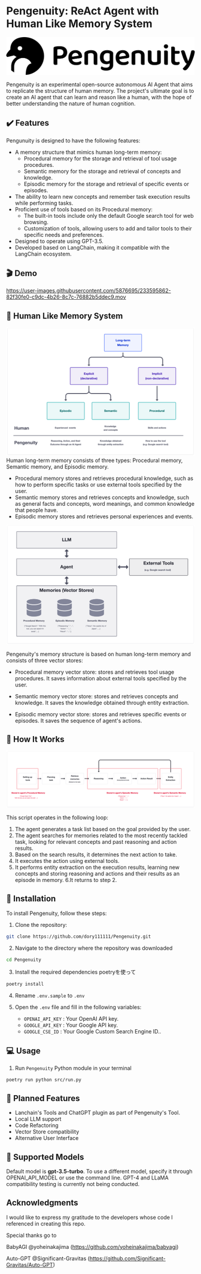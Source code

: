 # Pengenuity: ReAct Agent with Human Like Memory System
![Pengenuity Logo](docs/imgs/logo.svg)


Pengenuity is an experimental open-source autonomous AI Agent that aims to replicate the structure of human memory. The project's ultimate goal is to create an AI agent that can learn and reason like a human, with the hope of better understanding the nature of human cognition.


## ✔️ Features

Pengunuity is designed to have the following features:

- A memory structure that mimics human long-term memory:
  - Procedural memory for the storage and retrieval of tool usage procedures.
  - Semantic memory for the storage and retrieval of concepts and knowledge.
  - Episodic memory for the storage and retrieval of specific events or episodes.
- The ability to learn new concepts and remember task execution results while performing tasks.
- Proficient use of tools based on its Procedural memory:
  - The built-in tools include only the default Google search tool for web browsing.
  - Customization of tools, allowing users to add and tailor tools to their specific needs and preferences.
- Designed to operate using GPT-3.5.
- Developed based on LangChain, making it compatible with the LangChain ecosystem.

## 🎬 Demo
https://user-images.githubusercontent.com/5876695/233595862-82f30fe0-c9dc-4b26-8c7c-76882b5ddec9.mov



## 🧠 Human Like Memory System


![Type of Memory](docs/imgs/memory_types.png)
Human long-term memory consists of three types: Procedural memory, Semantic memory, and Episodic memory.

- Procedural memory stores and retrieves procedural knowledge, such as how to perform specific tasks or use external tools specified by the user.
- Semantic memory stores and retrieves concepts and knowledge, such as general facts and concepts, word meanings, and common knowledge that people have.
- Episodic memory stores and retrieves personal experiences and events.

![Pengenuity Memory Systems](docs/imgs/system.png)

Pengenuity's memory structure is based on human long-term memory and consists of three vector stores:

 - Procedural memory vector store: stores and retrieves tool usage procedures. It saves information about external tools specified by the user.

 - Semantic memory vector store: stores and retrieves concepts and knowledge. It saves the knowledge obtained through entity extraction.

 - Episodic memory vector store: stores and retrieves specific events or episodes. It saves the sequence of agent's actions.



## 🚗 How It Works

![Pengenuity How it Works](docs/imgs/process.png)

This script operates in the following loop:

1. The agent generates a task list based on the goal provided by the user.
2. The agent searches for memories related to the most recently tackled task, looking for relevant concepts and past reasoning and action results.
3. Based on the search results, it determines the next action to take.
4. It executes the action using external tools.
5. It performs entity extraction on the execution results, learning new concepts and storing reasoning and actions and their results as an episode in memory.
6.It returns to step 2.


## 🔧 Installation

To install Pengenuity, follow these steps:

1. Clone the repository:

```bash
git clone https://github.com/dory111111/Pengenuity.git
```

2. Navigate to the directory where the repository was downloaded

```bash
cd Pengenuity
```

3. Install the required dependencies poetryを使って

```bash
poetry install
```

4. Rename `.env.sample` to `.env` 

5. Open the `.env`  file and fill in the following variables:
   - `OPENAI_API_KEY` : Your OpenAI API key.
   - `GOOGLE_API_KEY` : Your Google API key.
   - `GOOGLE_CSE_ID` : Your Google Custom Search Engine ID..

## 💻 Usage

1. Run `Pengenuity` Python module in your terminal

```
poetry run python src/run.py
```

## 🚀 Planned Features
- Lanchain's Tools and ChatGPT plugin as part of Pengenuity's Tool.
- Local LLM support
- Code Refactoring
- Vector Store compatibility
- Alternative User Interface


## 🤖 Supported Models<a name="supported-models"></a>

Default model is **gpt-3.5-turbo**. 
To use a different model, specify it through OPENAI_API_MODEL or use the command line.
GPT-4 and LLaMA compatibility testing is currently not being conducted.

##  Acknowledgments

I would like to express my gratitude to the developers whose code I referenced in creating this repo.

Special thanks go to 

BabyAGI @yoheinakajima (https://github.com/yoheinakajima/babyagi)

Auto-GPT @Significant-Gravitas (https://github.com/Significant-Gravitas/Auto-GPT)
